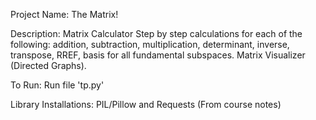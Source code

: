 Project Name: The Matrix!

Description: 
Matrix Calculator
Step by step calculations for each of the following: addition, subtraction, multiplication, determinant, inverse, transpose, RREF, basis for all fundamental subspaces.
Matrix Visualizer (Directed Graphs).

To Run: Run file 'tp.py'

Library Installations: PIL/Pillow and Requests (From course notes)
